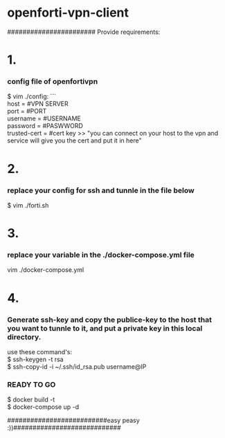# openforti-vpn-client<br/>
#######################
Provide requirements:

<h1>1.</h1><h3>config file of openfortivpn</h3>
$ vim ./config:
```<br/>
host = #VPN SERVER<br/>
port = #PORT<br/>
username = #USERNAME<br/>
password = #PASWWORD<br/>
trusted-cert = #cert key >> "you can connect on your host to the vpn and service will give you the cert and put it in here"

<h1>2.</h1><h3>replace your config for ssh and tunnle in the file below</h3>
 $ vim ./forti.sh

<h1>3.</h1><h3>replace your variable in the ./docker-compose.yml file</h3>
vim ./docker-compose.yml<br/>

<h1>4.</h1><h3>Generate ssh-key and copy the publice-key to the host that you want to tunnle to it, and put a private key in this local directory.</h3>
use these command's:<br/>
$ ssh-keygen -t rsa<br/>
$ ssh-copy-id -i ~/.ssh/id_rsa.pub username@IP <br/>

<h3>READY TO GO</h3>
$ docker build -t <br/>
$ docker-compose up -d<br/>

##########################easy peasy :))############################
